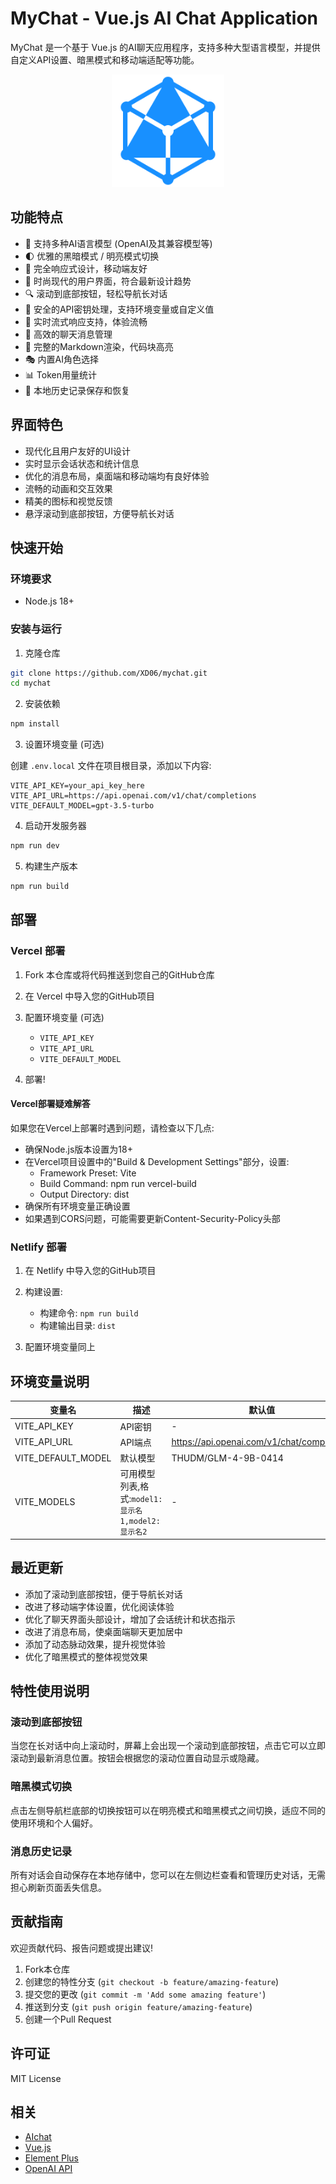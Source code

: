 # MyChat - Vue.js AI Chat Application

MyChat 是一个基于 Vue.js 的AI聊天应用程序，支持多种大型语言模型，并提供自定义API设置、暗黑模式和移动端适配等功能。

<p align="center">
  <img src="public/logo.svg" alt="MyChat Logo" width="180" />
</p>

## 功能特点

- 🤖 支持多种AI语言模型 (OpenAI及其兼容模型等)
- 🌓 优雅的黑暗模式 / 明亮模式切换
- 📱 完全响应式设计，移动端友好
- 🎨 时尚现代的用户界面，符合最新设计趋势
- 🔍 滚动到底部按钮，轻松导航长对话
- 🔑 安全的API密钥处理，支持环境变量或自定义值
- 🌊 实时流式响应支持，体验流畅
- 💬 高效的聊天消息管理
- 📝 完整的Markdown渲染，代码块高亮
- 🎭 内置AI角色选择
- 📊 Token用量统计
- 💾 本地历史记录保存和恢复

## 界面特色

- 现代化且用户友好的UI设计
- 实时显示会话状态和统计信息
- 优化的消息布局，桌面端和移动端均有良好体验
- 流畅的动画和交互效果
- 精美的图标和视觉反馈
- 悬浮滚动到底部按钮，方便导航长对话

## 快速开始

### 环境要求

- Node.js 18+ 

### 安装与运行

1. 克隆仓库

```bash
git clone https://github.com/XD06/mychat.git
cd mychat
```

2. 安装依赖

```bash
npm install
```

3. 设置环境变量 (可选)

创建 `.env.local` 文件在项目根目录，添加以下内容:

```
VITE_API_KEY=your_api_key_here
VITE_API_URL=https://api.openai.com/v1/chat/completions
VITE_DEFAULT_MODEL=gpt-3.5-turbo
```

4. 启动开发服务器

```bash
npm run dev
```

5. 构建生产版本

```bash
npm run build
```

## 部署

### Vercel 部署

1. Fork 本仓库或将代码推送到您自己的GitHub仓库

2. 在 Vercel 中导入您的GitHub项目

3. 配置环境变量 (可选)
   - `VITE_API_KEY`
   - `VITE_API_URL`
   - `VITE_DEFAULT_MODEL`

4. 部署!

#### Vercel部署疑难解答

如果您在Vercel上部署时遇到问题，请检查以下几点:

- 确保Node.js版本设置为18+
- 在Vercel项目设置中的"Build & Development Settings"部分，设置:
  - Framework Preset: Vite
  - Build Command: npm run vercel-build
  - Output Directory: dist
- 确保所有环境变量正确设置
- 如果遇到CORS问题，可能需要更新Content-Security-Policy头部

### Netlify 部署

1. 在 Netlify 中导入您的GitHub项目

2. 构建设置:
   - 构建命令: `npm run build`
   - 构建输出目录: `dist`

3. 配置环境变量同上

## 环境变量说明

| 变量名 | 描述 | 默认值 |
|--------|------|--------|
| VITE_API_KEY | API密钥 | - |
| VITE_API_URL | API端点 | https://api.openai.com/v1/chat/completions |
| VITE_DEFAULT_MODEL | 默认模型 | THUDM/GLM-4-9B-0414 |
| VITE_MODELS | 可用模型列表,格式:`model1:显示名1,model2:显示名2` | - |

## 最近更新

- 添加了滚动到底部按钮，便于导航长对话
- 改进了移动端字体设置，优化阅读体验
- 优化了聊天界面头部设计，增加了会话统计和状态指示
- 改进了消息布局，使桌面端聊天更加居中
- 添加了动态脉动效果，提升视觉体验
- 优化了暗黑模式的整体视觉效果

## 特性使用说明

### 滚动到底部按钮

当您在长对话中向上滚动时，屏幕上会出现一个滚动到底部按钮，点击它可以立即滚动到最新消息位置。按钮会根据您的滚动位置自动显示或隐藏。

### 暗黑模式切换

点击左侧导航栏底部的切换按钮可以在明亮模式和暗黑模式之间切换，适应不同的使用环境和个人偏好。

### 消息历史记录

所有对话会自动保存在本地存储中，您可以在左侧边栏查看和管理历史对话，无需担心刷新页面丢失信息。

## 贡献指南

欢迎贡献代码、报告问题或提出建议!

1. Fork本仓库
2. 创建您的特性分支 (`git checkout -b feature/amazing-feature`)
3. 提交您的更改 (`git commit -m 'Add some amazing feature'`)
4. 推送到分支 (`git push origin feature/amazing-feature`)
5. 创建一个Pull Request

## 许可证

MIT License

## 相关
- [AIchat](https://github.com/wjc7jx/AIchat)
- [Vue.js](https://vuejs.org/)
- [Element Plus](https://element-plus.org/)
- [OpenAI API](https://openai.com/)

